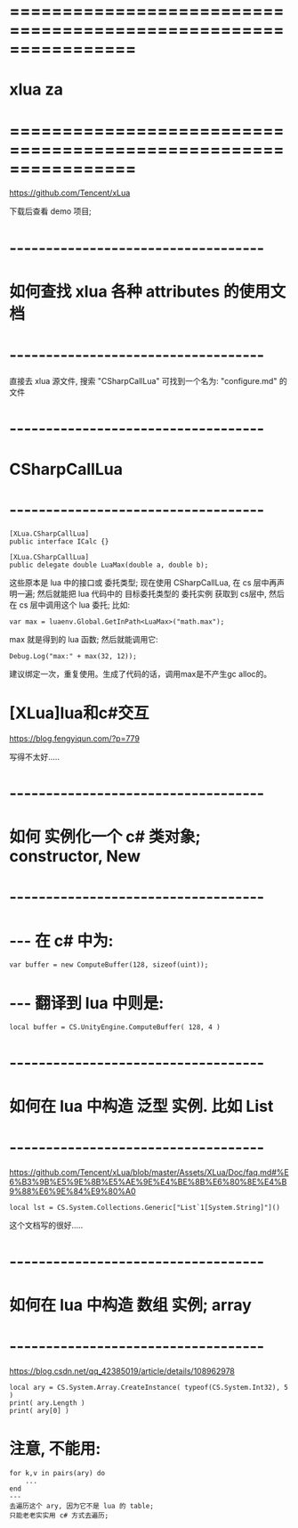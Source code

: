 # ================================================================ #
#                  xlua za
# ================================================================ #


https://github.com/Tencent/xLua

下载后查看 demo 项目;


# ----------------------------------- #
#   如何查找 xlua 各种 attributes 的使用文档
# ----------------------------------- #
直接去 xlua 源文件, 搜索 "CSharpCallLua"
可找到一个名为: "configure.md" 的文件




# ----------------------------------- #
#      CSharpCallLua
# ----------------------------------- #

    [XLua.CSharpCallLua]
    public interface ICalc {}

    [XLua.CSharpCallLua]
    public delegate double LuaMax(double a, double b);

这些原本是 lua 中的接口或 委托类型;
现在使用 CSharpCallLua, 在 cs 层中再声明一遍;
然后就能把 lua 代码中的 目标委托类型的 委托实例 获取到 cs层中, 然后在 cs 层中调用这个 lua 委托;
比如:

    var max = luaenv.Global.GetInPath<LuaMax>("math.max");

max 就是得到的 lua 函数; 然后就能调用它:

    Debug.Log("max:" + max(32, 12));

建议绑定一次，重复使用。生成了代码的话，调用max是不产生gc alloc的。



    


# [XLua]lua和c#交互
https://blog.fengyiqun.com/?p=779

写得不太好.....




# ----------------------------------- #
#    如何 实例化一个 c# 类对象;   constructor,  New
# ----------------------------------- #

# --- 在 c# 中为:
    var buffer = new ComputeBuffer(128, sizeof(uint));

# --- 翻译到 lua 中则是:
    local buffer = CS.UnityEngine.ComputeBuffer( 128, 4 )





# ----------------------------------- #
#     如何在 lua 中构造 泛型 实例. 比如 List
# ----------------------------------- #
https://github.com/Tencent/xLua/blob/master/Assets/XLua/Doc/faq.md#%E6%B3%9B%E5%9E%8B%E5%AE%9E%E4%BE%8B%E6%80%8E%E4%B9%88%E6%9E%84%E9%80%A0

    local lst = CS.System.Collections.Generic["List`1[System.String]"]()

这个文档写的很好.....




# ----------------------------------- #
#     如何在 lua 中构造 数组 实例;  array 
# ----------------------------------- #
https://blog.csdn.net/qq_42385019/article/details/108962978


    local ary = CS.System.Array.CreateInstance( typeof(CS.System.Int32), 5 )
    print( ary.Length )
    print( ary[0] )

# 注意, 不能用: 
    for k,v in pairs(ary) do
        ...
    end 
    ---
    去遍历这个 ary, 因为它不是 lua 的 table; 
    只能老老实实用 c# 方式去遍历;









